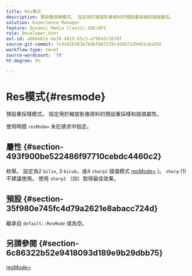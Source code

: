 ```yaml
---
title: Res模式
description: 預設重採樣模式。 指定用於縮放影像資料的預設重採樣和插值屬性。
solution: Experience Manager
feature: Dynamic Media Classic,SDK/API
role: Developer,User
exl-id: a604e61e-be38-4819-b5c3-a79843c1678f
source-git-commit: 7c4492b583e7bd6fb87229c4566f1d9493c8a650
workflow-type: tm+mt
source-wordcount: '78'
ht-degree: 6%

---
```


# Res模式{#resmode}

預設重採樣模式。 指定用於縮放影像資料的預設重採樣和插值屬性。

使用時間 `resMode=` 未在請求中指定。

## 屬性 {#section-493f900be522486f97710cebdc4460c2}

枚舉。 設定為2 `bilin`, 3 `bicub`，或4 `sharp2` 插值模式 [resMode=](/help/aem-is-ir-api/is-api/http-ref/image-serving-api-ref/c-http-protocol-reference/c-command-reference/r-is-http-resmode.md) )。 `sharp` (1)不建議使用。 使用 `sharp2` （四）取得最佳效果。

## 預設 {#section-35f980e745fc4d79a2621e8abacc724d}

繼承自 `default::ResMode` 或為空。

## 另請參閱 {#section-6c86322b52e9418093d189e9b29dbb75}

[resMode=](../../../../../is-api/image-catalog/image-serving-api-ref/c-image-catalog-reference/c-attributes-reference/r-is-cat-resmode.md#reference-609095ef568743a086f28d87c54dafa2)
